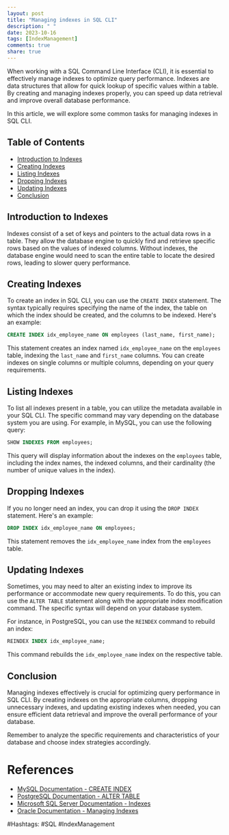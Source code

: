 ```yaml
---
layout: post
title: "Managing indexes in SQL CLI"
description: " "
date: 2023-10-16
tags: [IndexManagement]
comments: true
share: true
---
```


When working with a SQL Command Line Interface (CLI), it is essential to effectively manage indexes to optimize query performance. Indexes are data structures that allow for quick lookup of specific values within a table. By creating and managing indexes properly, you can speed up data retrieval and improve overall database performance.

In this article, we will explore some common tasks for managing indexes in SQL CLI.

## Table of Contents
- [Introduction to Indexes](#introduction-to-indexes)
- [Creating Indexes](#creating-indexes)
- [Listing Indexes](#listing-indexes)
- [Dropping Indexes](#dropping-indexes)
- [Updating Indexes](#updating-indexes)
- [Conclusion](#conclusion)

## Introduction to Indexes

Indexes consist of a set of keys and pointers to the actual data rows in a table. They allow the database engine to quickly find and retrieve specific rows based on the values of indexed columns. Without indexes, the database engine would need to scan the entire table to locate the desired rows, leading to slower query performance.

## Creating Indexes

To create an index in SQL CLI, you can use the `CREATE INDEX` statement. The syntax typically requires specifying the name of the index, the table on which the index should be created, and the columns to be indexed. Here's an example:

```sql
CREATE INDEX idx_employee_name ON employees (last_name, first_name);
```

This statement creates an index named `idx_employee_name` on the `employees` table, indexing the `last_name` and `first_name` columns. You can create indexes on single columns or multiple columns, depending on your query requirements.

## Listing Indexes

To list all indexes present in a table, you can utilize the metadata available in your SQL CLI. The specific command may vary depending on the database system you are using. For example, in MySQL, you can use the following query:

```sql
SHOW INDEXES FROM employees;
```

This query will display information about the indexes on the `employees` table, including the index names, the indexed columns, and their cardinality (the number of unique values in the index).

## Dropping Indexes

If you no longer need an index, you can drop it using the `DROP INDEX` statement. Here's an example:

```sql
DROP INDEX idx_employee_name ON employees;
```

This statement removes the `idx_employee_name` index from the `employees` table.

## Updating Indexes

Sometimes, you may need to alter an existing index to improve its performance or accommodate new query requirements. To do this, you can use the `ALTER TABLE` statement along with the appropriate index modification command. The specific syntax will depend on your database system.

For instance, in PostgreSQL, you can use the `REINDEX` command to rebuild an index:

```sql
REINDEX INDEX idx_employee_name;
```

This command rebuilds the `idx_employee_name` index on the respective table.

## Conclusion

Managing indexes effectively is crucial for optimizing query performance in SQL CLI. By creating indexes on the appropriate columns, dropping unnecessary indexes, and updating existing indexes when needed, you can ensure efficient data retrieval and improve the overall performance of your database.

Remember to analyze the specific requirements and characteristics of your database and choose index strategies accordingly.

# References
- [MySQL Documentation - CREATE INDEX](https://dev.mysql.com/doc/refman/8.0/en/create-index.html)
- [PostgreSQL Documentation - ALTER TABLE](https://www.postgresql.org/docs/current/sql-altertable.html)
- [Microsoft SQL Server Documentation - Indexes](https://docs.microsoft.com/en-us/sql/relational-databases/indexes/indexes?view=sql-server-ver15)
- [Oracle Documentation - Managing Indexes](https://docs.oracle.com/en/database/oracle/oracle-database/19/cncpt/indexes.html)

#Hashtags: #SQL #IndexManagement